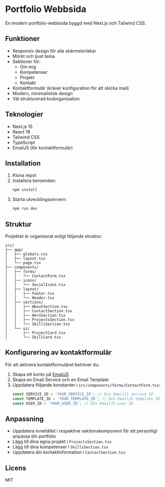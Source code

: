 # Portfolio Webbsida

En modern portfolio-webbsida byggd med Next.js och Tailwind CSS.

## Funktioner

- Responsiv design för alla skärmstorlekar
- Mörkt och ljust tema
- Sektioner för:
  - Om mig
  - Kompetenser
  - Projekt
  - Kontakt
- Kontaktformulär (kräver konfiguration för att skicka mail)
- Modern, minimalistisk design
- Väl strukturerad kodorganisation

## Teknologier

- Next.js 15
- React 19
- Tailwind CSS
- TypeScript
- EmailJS (för kontaktformulär)

## Installation

1. Klona repot
2. Installera beroenden:
   ```bash
   npm install
   ```
3. Starta utvecklingsservern:
   ```bash
   npm run dev
   ```

## Struktur

Projektet är organiserat enligt följande struktur:

```
src/
├── app/
│   ├── globals.css
│   ├── layout.tsx
│   └── page.tsx
├── components/
│   ├── forms/
│   │   └── ContactForm.tsx
│   ├── icons/
│   │   └── SocialIcons.tsx
│   ├── layout/
│   │   ├── Footer.tsx
│   │   └── Header.tsx
│   ├── sections/
│   │   ├── AboutSection.tsx
│   │   ├── ContactSection.tsx
│   │   ├── HeroSection.tsx
│   │   ├── ProjectsSection.tsx
│   │   └── SkillsSection.tsx
│   └── ui/
│       ├── ProjectCard.tsx
│       └── SkillCard.tsx
```

## Konfigurering av kontaktformulär

För att aktivera kontaktformuläret behöver du:

1. Skapa ett konto på [EmailJS](https://www.emailjs.com/)
2. Skapa en Email Service och en Email Template
3. Uppdatera följande konstanter i `src/components/forms/ContactForm.tsx`:
   ```typescript
   const SERVICE_ID = 'YOUR_SERVICE_ID'; // Din EmailJS service ID
   const TEMPLATE_ID = 'YOUR_TEMPLATE_ID'; // Din EmailJS template ID
   const USER_ID = 'YOUR_USER_ID'; // Din EmailJS user ID
   ```

## Anpassning

- Uppdatera innehållet i respektive sektionskomponent för att personligt anpassa din portfolio
- Lägg till dina egna projekt i `ProjectsSection.tsx`
- Lägg till dina kompetenser i `SkillsSection.tsx`
- Uppdatera din kontaktinformation i `ContactSection.tsx`

## Licens

MIT